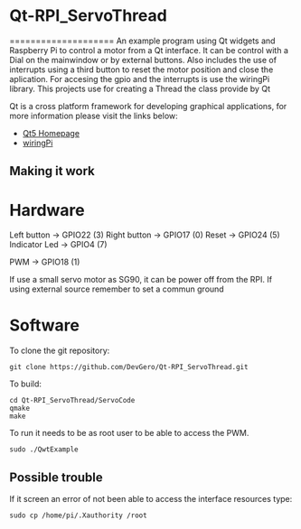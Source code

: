 # Qt-RPI_ServoThread
====================
An example program using Qt widgets and Raspberry Pi to control a motor from a Qt interface. It can be control with a Dial on the mainwindow or by external buttons. Also includes the use of interrupts using a third button to reset the motor position and close the aplication. For accesing the gpio and the interrupts is use the wiringPi library.
This projects use for creating a Thread the class provide by Qt 

Qt is a cross platform framework for developing graphical applications, for more information please visit the links below:
* [Qt5 Homepage](https://www.qt.io/)
* [wiringPi](http://wiringpi.com/reference/priority-interrupts-and-threads/)

Making it work
--------------
# Hardware
Left button    -> GPIO22 (3)
Right button   -> GPIO17 (0)
Reset          -> GPIO24 (5)
Indicator Led  -> GPIO4  (7)

PWM            -> GPIO18 (1)

If use a small servo motor as SG90, it can be power off from the RPI. If using external source remember to set a commun ground

# Software

To clone the git repository:

    git clone https://github.com/DevGero/Qt-RPI_ServoThread.git    

To build:

    cd Qt-RPI_ServoThread/ServoCode
    qmake
    make

To run it needs to be as root user to be able to access the PWM.

    sudo ./QwtExample

Possible trouble
----------------

If it screen an error of not been able to access the interface resources type:

    sudo cp /home/pi/.Xauthority /root
